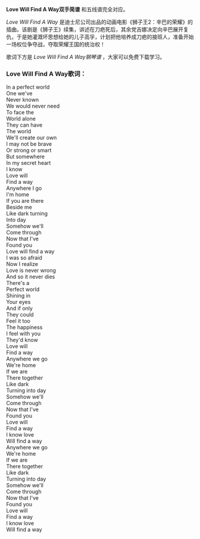 

**Love Will Find A Way双手简谱** 和五线谱完全对应。

_Love Will Find A Way_
是迪士尼公司出品的动画电影《狮子王2：辛巴的荣耀》的插曲。该剧是《狮子王》续集，讲述在刀疤死后，其余党吉娜决定向辛巴展开复仇，于是她灌溉坏思想给她的儿子高孚，计划把他培养成刀疤的接班人，准备开始一场权位争夺战，夺取荣耀王国的统治权！

歌词下方是 _Love Will Find A Way钢琴谱_ ，大家可以免费下载学习。

### Love Will Find A Way歌词：

In a perfect world  
One we've  
Never known  
We would never need  
To face the  
World alone  
They can have  
The world  
We'll create our own  
I may not be brave  
Or strong or smart  
But somewhere  
In my secret heart  
I know  
Love will  
Find a way  
Anywhere I go  
I'm home  
If you are there  
Beside me  
Like dark turning  
Into day  
Somehow we'll  
Come through  
Now that I've  
Found you  
Love will find a way  
I was so afraid  
Now I realize  
Love is never wrong  
And so it never dies  
There's a  
Perfect world  
Shining in  
Your eyes  
And if only  
They could  
Feel it too  
The happiness  
I feel with you  
They'd know  
Love will  
Find a way  
Anywhere we go  
We're home  
If we are  
There together  
Like dark  
Turning into day  
Somehow we'll  
Come through  
Now that I've  
Found you  
Love will  
Find a way  
I know love  
Will find a way  
Anywhere we go  
We're home  
If we are  
There together  
Like dark  
Turning into day  
Somehow we'll  
Come through  
Now that I've  
Found you  
Love will  
Find a way  
I know love  
Will find a way

